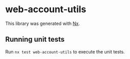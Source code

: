 # web-account-utils

This library was generated with [Nx](https://nx.dev).

## Running unit tests

Run `nx test web-account-utils` to execute the unit tests.
